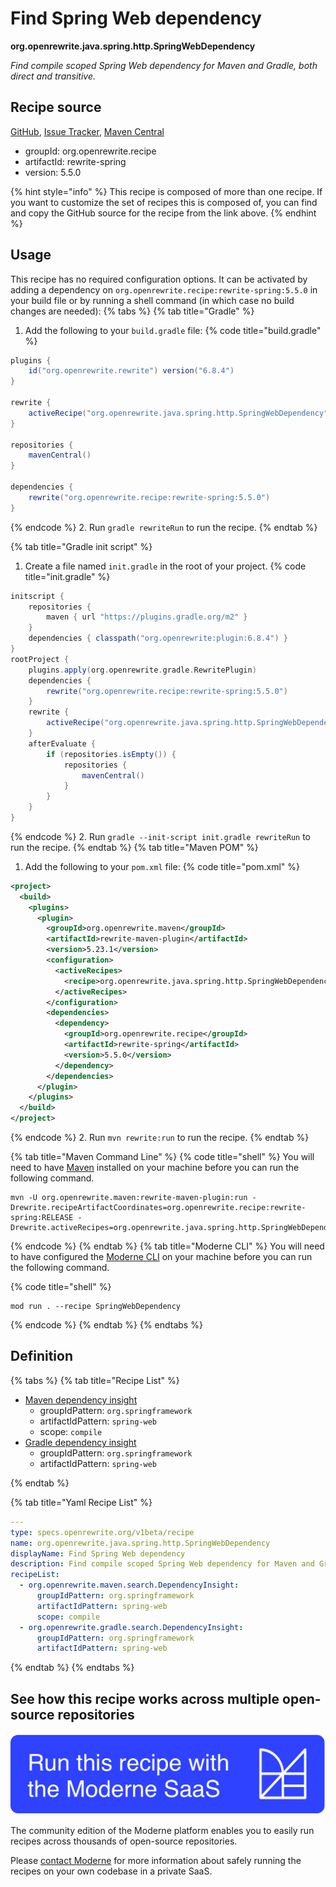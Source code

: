 # Find Spring Web dependency

**org.openrewrite.java.spring.http.SpringWebDependency**

_Find compile scoped Spring Web dependency for Maven and Gradle, both direct and transitive._

## Recipe source

[GitHub](https://github.com/openrewrite/rewrite-spring/blob/main/src/main/resources/META-INF/rewrite/spring-web-dependency.yml), [Issue Tracker](https://github.com/openrewrite/rewrite-spring/issues), [Maven Central](https://central.sonatype.com/artifact/org.openrewrite.recipe/rewrite-spring/5.5.0/jar)

* groupId: org.openrewrite.recipe
* artifactId: rewrite-spring
* version: 5.5.0

{% hint style="info" %}
This recipe is composed of more than one recipe. If you want to customize the set of recipes this is composed of, you can find and copy the GitHub source for the recipe from the link above.
{% endhint %}

## Usage

This recipe has no required configuration options. It can be activated by adding a dependency on `org.openrewrite.recipe:rewrite-spring:5.5.0` in your build file or by running a shell command (in which case no build changes are needed): 
{% tabs %}
{% tab title="Gradle" %}
1. Add the following to your `build.gradle` file:
{% code title="build.gradle" %}
```groovy
plugins {
    id("org.openrewrite.rewrite") version("6.8.4")
}

rewrite {
    activeRecipe("org.openrewrite.java.spring.http.SpringWebDependency")
}

repositories {
    mavenCentral()
}

dependencies {
    rewrite("org.openrewrite.recipe:rewrite-spring:5.5.0")
}
```
{% endcode %}
2. Run `gradle rewriteRun` to run the recipe.
{% endtab %}

{% tab title="Gradle init script" %}
1. Create a file named `init.gradle` in the root of your project.
{% code title="init.gradle" %}
```groovy
initscript {
    repositories {
        maven { url "https://plugins.gradle.org/m2" }
    }
    dependencies { classpath("org.openrewrite:plugin:6.8.4") }
}
rootProject {
    plugins.apply(org.openrewrite.gradle.RewritePlugin)
    dependencies {
        rewrite("org.openrewrite.recipe:rewrite-spring:5.5.0")
    }
    rewrite {
        activeRecipe("org.openrewrite.java.spring.http.SpringWebDependency")
    }
    afterEvaluate {
        if (repositories.isEmpty()) {
            repositories {
                mavenCentral()
            }
        }
    }
}
```
{% endcode %}
2. Run `gradle --init-script init.gradle rewriteRun` to run the recipe.
{% endtab %}
{% tab title="Maven POM" %}
1. Add the following to your `pom.xml` file:
{% code title="pom.xml" %}
```xml
<project>
  <build>
    <plugins>
      <plugin>
        <groupId>org.openrewrite.maven</groupId>
        <artifactId>rewrite-maven-plugin</artifactId>
        <version>5.23.1</version>
        <configuration>
          <activeRecipes>
            <recipe>org.openrewrite.java.spring.http.SpringWebDependency</recipe>
          </activeRecipes>
        </configuration>
        <dependencies>
          <dependency>
            <groupId>org.openrewrite.recipe</groupId>
            <artifactId>rewrite-spring</artifactId>
            <version>5.5.0</version>
          </dependency>
        </dependencies>
      </plugin>
    </plugins>
  </build>
</project>
```
{% endcode %}
2. Run `mvn rewrite:run` to run the recipe.
{% endtab %}

{% tab title="Maven Command Line" %}
{% code title="shell" %}
You will need to have [Maven](https://maven.apache.org/download.cgi) installed on your machine before you can run the following command.

```shell
mvn -U org.openrewrite.maven:rewrite-maven-plugin:run -Drewrite.recipeArtifactCoordinates=org.openrewrite.recipe:rewrite-spring:RELEASE -Drewrite.activeRecipes=org.openrewrite.java.spring.http.SpringWebDependency
```
{% endcode %}
{% endtab %}
{% tab title="Moderne CLI" %}
You will need to have configured the [Moderne CLI](https://docs.moderne.io/moderne-cli/cli-intro) on your machine before you can run the following command.

{% code title="shell" %}
```shell
mod run . --recipe SpringWebDependency
```
{% endcode %}
{% endtab %}
{% endtabs %}

## Definition

{% tabs %}
{% tab title="Recipe List" %}
* [Maven dependency insight](../../../maven/search/dependencyinsight.md)
  * groupIdPattern: `org.springframework`
  * artifactIdPattern: `spring-web`
  * scope: `compile`
* [Gradle dependency insight](../../../gradle/search/dependencyinsight.md)
  * groupIdPattern: `org.springframework`
  * artifactIdPattern: `spring-web`

{% endtab %}

{% tab title="Yaml Recipe List" %}
```yaml
---
type: specs.openrewrite.org/v1beta/recipe
name: org.openrewrite.java.spring.http.SpringWebDependency
displayName: Find Spring Web dependency
description: Find compile scoped Spring Web dependency for Maven and Gradle, both direct and transitive.
recipeList:
  - org.openrewrite.maven.search.DependencyInsight:
      groupIdPattern: org.springframework
      artifactIdPattern: spring-web
      scope: compile
  - org.openrewrite.gradle.search.DependencyInsight:
      groupIdPattern: org.springframework
      artifactIdPattern: spring-web

```
{% endtab %}
{% endtabs %}

## See how this recipe works across multiple open-source repositories

[![Moderne Link Image](/.gitbook/assets/ModerneRecipeButton.png)](https://app.moderne.io/recipes/org.openrewrite.java.spring.http.SpringWebDependency)

The community edition of the Moderne platform enables you to easily run recipes across thousands of open-source repositories.

Please [contact Moderne](https://moderne.io/product) for more information about safely running the recipes on your own codebase in a private SaaS.
